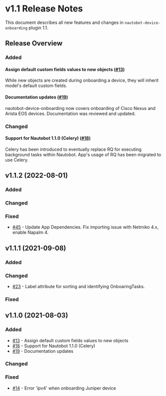 # v1.1 Release Notes

This document describes all new features and changes in `nautobot-device-onboarding` plugin 1.1.


## Release Overview

### Added

#### Assign default custom fields values to new objects ([#13](https://github.com/nautobot/nautobot-app-device-onboarding/pull/13))

While new objects are created during onboarding a device, they will inherit model's default custom fields.

#### Documentation updates ([#19](https://github.com/nautobot/nautobot-app-device-onboarding/pull/19))

nautobot-device-onboarding now covers onboarding of Cisco Nexus and Arista EOS devices. Documentation was reviewed and updated.

### Changed

#### Support for Nautobot 1.1.0 (Celery) ([#18](https://github.com/nautobot/nautobot-app-device-onboarding/pull/18))

Celery has been introduced to eventually replace RQ for executing background tasks within Nautobot. App's usage of RQ has been migrated to use Celery.


## v1.1.2 (2022-08-01)

### Added

### Changed

### Fixed

- [#45](https://github.com/nautobot/nautobot-app-device-onboarding/pull/45) - Update App Dependencies. Fix importing issue with Netmiko 4.x, enable Napalm 4.

## v1.1.1 (2021-09-08)

### Added

### Changed

- [#23](https://github.com/nautobot/nautobot-app-device-onboarding/pull/23) - Label attribute for sorting and identifying OnboaringTasks.

### Fixed


## v1.1.0 (2021-08-03)

### Added

- [#13](https://github.com/nautobot/nautobot-app-device-onboarding/pull/13) - Assign default custom fields values to new objects
- [#18](https://github.com/nautobot/nautobot-app-device-onboarding/pull/18) - Support for Nautobot 1.1.0 (Celery)
- [#19](https://github.com/nautobot/nautobot-app-device-onboarding/pull/19) - Documentation updates

### Changed

### Fixed

- [#14](https://github.com/nautobot/nautobot-app-device-onboarding/issues/14) - Error 'ipv4' when onboarding Juniper device
